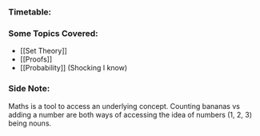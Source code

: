 ### Timetable:


### Some Topics Covered:
- [[Set Theory]]
- [[Proofs]]
- [[Probability]] (Shocking I know)



### Side Note:
Maths is a tool to access an underlying concept. Counting bananas vs adding a number are both ways of accessing the idea of numbers (1, 2, 3) being nouns. 

